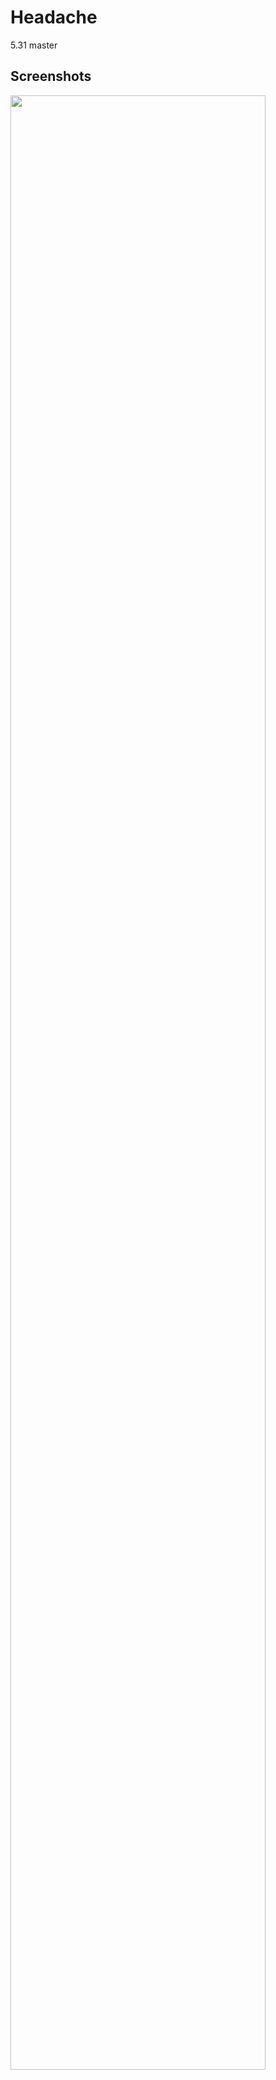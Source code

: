 # Headache
5.31 master

Screenshots
-----------
<div>
<img src="https://user-images.githubusercontent.com/23310187/34244435-91eab306-e668-11e7-8063-735dff683bf8.png" width="90%"></img>
</div>
